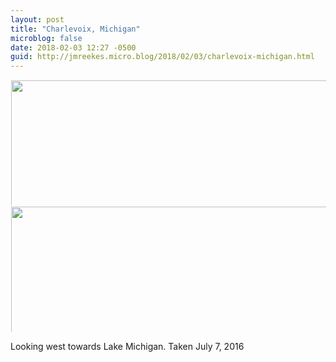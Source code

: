 ```yaml
---
layout: post
title: "Charlevoix, Michigan"
microblog: false
date: 2018-02-03 12:27 -0500
guid: http://jmreekes.micro.blog/2018/02/03/charlevoix-michigan.html
---
```




<a href="http://www.jmreekes.com/uploads/2018/4bea0fd11d.jpg"><img src="http://www.jmreekes.com/uploads/2018/4bea0fd11d.jpg" width="600" height="600" style="max-height: 200px; width: auto; padding: 1px;" /></a><a href="http://www.jmreekes.com/uploads/2018/b97c3ebf0f.jpg"><img src="http://www.jmreekes.com/uploads/2018/b97c3ebf0f.jpg" width="600" height="600" style="max-height: 200px; width: auto; padding: 1px;" /></a>

Looking west towards Lake Michigan. Taken July 7, 2016




